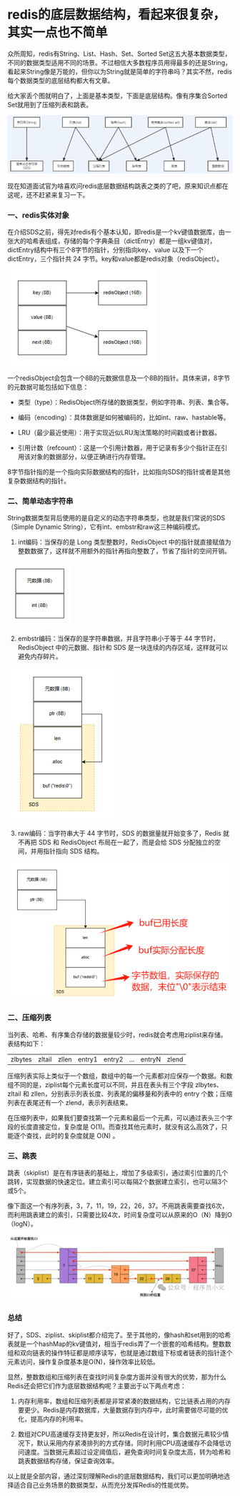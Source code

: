 # redis的底层数据结构，看起来很复杂，其实一点也不简单

众所周知，redis有String、List、Hash、Set、Sorted Set这五大基本数据类型，不同的数据类型适用不同的场景。不过相信大多数程序员用得最多的还是String，看起来String像是万能的，但你以为String就是简单的字符串吗？其实不然，redis每个数据类型的底层结构都大有文章。

给大家丢个图就明白了，上面是基本类型，下面是底层结构。像有序集合Sorted Set就用到了压缩列表和跳表。

![img.png](img.png)

现在知道面试官为啥喜欢问redis底层数据结构跳表之类的了吧，原来知识点都在这呢，还不赶紧来复习一下。

### 一、redis实体对象

在介绍SDS之前，得先对redis有个基本认知，即redis是一个kv键值数据库，由一张大的哈希表组成，存储的每个字典条目（dictEntry）都是一组kv键值对，dictEntry结构中有三个8字节的指针，分别指向key、value 以及下一个dictEntry，三个指针共 24 字节。key和value都是redis对象（redisObject）。

![img_6.png](img_6.png)


一个redisObject会包含一个8B的元数据信息及一个8B的指针。具体来讲，8字节的元数据可能包括如下信息：

*   类型（type）：RedisObject所存储的数据类型，例如字符串、列表、集合等。

*   编码（encoding）：具体数据是如何被编码的，比如int、raw、hastable等。

*   LRU（最少最近使用）：用于实现近似LRU淘汰策略的时间戳或者计数器。

*   引用计数（refcount）：这是一个引用计数器，用于记录有多少个指针正在引用该对象的数据部分，以便正确进行内存管理。


8字节指针指的是一个指向实际数据结构的指针，比如指向SDS的指针或者是其他复杂数据结构的指针。

### 二、简单动态字符串

String数据类型背后使用的是自定义的动态字符串类型，也就是我们常说的SDS（Simple Dynamic String），它有int、embstr和raw这三种编码模式。

1.  int编码：当保存的是 Long 类型整数时，RedisObject 中的指针就直接赋值为整数数据了，这样就不用额外的指针再指向整数了，节省了指针的空间开销。

![img_2.png](img_2.png)

2.  embstr编码：当保存的是字符串数据，并且字符串小于等于 44 字节时，RedisObject 中的元数据、指针和 SDS 是一块连续的内存区域，这样就可以避免内存碎片。

![img_3.png](img_3.png)
    
3.  raw编码：当字符串大于 44 字节时，SDS 的数据量就开始变多了，Redis 就不再把 SDS 和 RedisObject 布局在一起了，而是会给 SDS 分配独立的空间，并用指针指向 SDS 结构。

![img_4.png](img_4.png)


### 二、压缩列表

当列表、哈希、有序集合存储的数据量较少时，redis就会考虑用ziplist来存储。表结构如下：

<table>
    <td>zlbytes</td><td>zltail</td><td>zllen</td><td>entry1</td><td>entry2</td><td>...</td><td>entryN</td><td>zlend</td>
</table>

压缩列表实际上类似于一个数组，数组中的每一个元素都对应保存一个数据。和数组不同的是，ziplist每个元素长度可以不同，并且在表头有三个字段 zlbytes、zltail 和 zllen，分别表示列表长度、列表尾的偏移量和列表中的 entry 个数；压缩列表在表尾还有一个 zlend，表示列表结束。

在压缩列表中，如果我们要查找第一个元素和最后一个元素，可以通过表头三个字段的长度直接定位，复杂度是 O(1)。而查找其他元素时，就没有这么高效了，只能逐个查找，此时的复杂度就是 O(N) 。

### 三、跳表

跳表（skiplist）是在有序链表的基础上，增加了多级索引，通过索引位置的几个跳转，实现数据的快速定位。建立索引可以每隔2个数据建立索引，也可以隔3个或5个。



像下面这一个有序列表，3，7，11，19，22，26，37。不用跳表需要查找6次，而利用跳表建立的索引，只需要比较4次，时间复杂度可以从原来的O（N）降到O（logN）。

![img_5.png](img_5.png)

### 总结

好了，SDS、ziplist、skiplist都介绍完了。至于其他的，像hash和set用到的哈希表就是一个hashMap的kv键值对，相当于redis弄了一个嵌套的哈希结构。整数数组和双向链表的操作特征都是顺序读写，也就是通过数组下标或者链表的指针逐个元素访问，操作复杂度基本是O(N)，操作效率比较低。

显然，整数数组和压缩列表在查找时间复杂度方面并没有很大的优势，那为什么Redis还会把它们作为底层数据结构呢？主要出于以下两点考虑：

1.  内存利用率，数组和压缩列表都是非常紧凑的数据结构，它比链表占用的内存要更少。Redis是内存数据库，大量数据存到内存中，此时需要做尽可能的优化，提高内存的利用率。

2.  数组对CPU高速缓存支持更友好，所以Redis在设计时，集合数据元素较少情况下，默认采用内存紧凑排列的方式存储，同时利用CPU高速缓存不会降低访问速度。当数据元素超过设定阈值后，避免查询时间复杂度太高，转为哈希和跳表数据结构存储，保证查询效率。


以上就是全部内容，通过深刻理解Redis的底层数据结构，我们可以更加明确地选择适合自己业务场景的数据类型，从而充分发挥Redis的性能优势。

